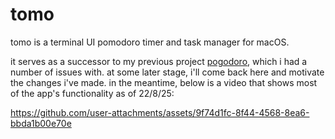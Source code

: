 # tomo

tomo is a terminal UI pomodoro timer and task manager for macOS.

it serves as a successor to my previous project [pogodoro](https://github.com/joshcbrown/pogodoro), which i had a number of issues with. at some later stage, i'll come back here and motivate the changes i've made. in the meantime, below is a video that shows most of the app's functionality as of 22/8/25:

https://github.com/user-attachments/assets/9f74d1fc-8f44-4568-8ea6-bbda1b00e70e

